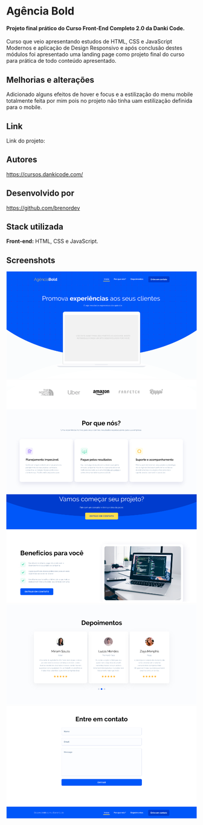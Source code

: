 # Agência Bold

#### Projeto final prático do Curso Front-End Completo 2.0 da Danki Code.

Curso que veio apresentando estudos de HTML, CSS e JavaScript Modernos e 
aplicação de Design Responsivo e após conclusão destes módulos foi apresentado uma landing page
como projeto final do curso para prática de todo conteúdo apresentado.

## Melhorias e alterações

Adicionado alguns efeitos de hover e focus e a estilização do menu mobile totalmente feita
por mim pois no projeto não tinha uam estilização definida para o mobile. 

## Link 
Link do projeto:

## Autores

https://cursos.dankicode.com/

## Desenvolvido por

https://github.com/brenordev

## Stack utilizada

**Front-end:** HTML, CSS e JavaScript.

## Screenshots

![App Screenshot](/src/screenshots/home.png)
![App Screenshot](/src/screenshots/porquenos.png)
![App Screenshot](/src/screenshots/beneficios.png)
![App Screenshot](/src/screenshots/depoimentos.png)
![App Screenshot](/src/screenshots/contato.png)
